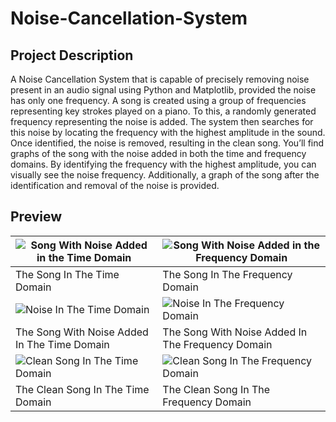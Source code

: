 # Noise-Cancellation-System
## Project Description
A Noise Cancellation System that is capable of precisely removing noise present in an audio signal using Python and Matplotlib, provided the noise has only one frequency. A song is created using a group of frequencies representing key strokes played on a piano. To this, a randomly generated frequency representing the noise is added. The system then searches for this noise by locating the frequency with the highest amplitude in the sound. Once identified, the noise is removed, resulting in the clean song. You’ll find graphs of the song with the noise added in both the time and frequency domains. By identifying the frequency with the highest amplitude, you can visually see the noise frequency. Additionally, a graph of the song after the identification and removal of the noise is provided.
## Preview
|![Song With Noise Added in the Time Domain](https://github.com/yehiarasheed/Noise-Cancellation-System/assets/157399068/7eb04566-d14d-4f59-b155-6883d3b36ff0)|![Song With Noise Added in the Frequency Domain](https://github.com/yehiarasheed/Noise-Cancellation-System/assets/157399068/cdecd4a1-5779-43a2-a3d6-2dcd12879347)|
|------------|-------------|
|The Song In The Time Domain|The Song In The Frequency Domain|
|![Noise In The Time Domain](https://github.com/yehiarasheed/Noise-Cancellation-System/assets/157399068/9079e5bd-6efc-4295-adf2-23dca81621f1)|![Noise In The Frequency Domain](https://github.com/yehiarasheed/Noise-Cancellation-System/assets/157399068/b74c77e3-e1e8-41cf-aaec-e3e19f1f64d1)|
|The Song With Noise Added In The Time Domain|The Song With Noise Added In The Frequency Domain|
|![Clean Song In The Time Domain](https://github.com/yehiarasheed/Noise-Cancellation-System/assets/157399068/0c222370-9886-4e2f-b1c1-b45cff10c898)|![Clean Song In The Frequency Domain](https://github.com/yehiarasheed/Noise-Cancellation-System/assets/157399068/89f16023-e61b-4cc4-997f-0f318db98b69)|
|The Clean Song In The Time Domain|The Clean Song In The Frequency Domain|
